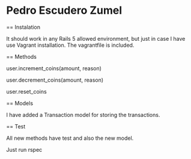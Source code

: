 # Pedro Escudero Zumel

== Instalation

It should work in any Rails 5 allowed environment, but just in case I have use Vagrant installation. The vagrantfile is included.

== Methods

user.increment_coins(amount, reason)

user.decrement_coins(amount, reason)

user.reset_coins

== Models

I have added a Transaction model for storing the transactions.


== Test

All new methods have test and also the new model.

Just run rspec

